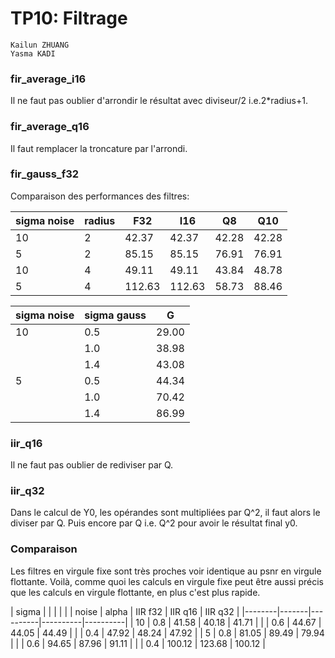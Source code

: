 # TP10: Filtrage

```
Kailun ZHUANG
Yasma KADI
```
### fir_average_i16

Il ne faut pas oublier d'arrondir le résultat avec diviseur/2 i.e.2\*radius+1.

### fir_average_q16

Il faut remplacer la troncature par l'arrondi.

### fir_gauss_f32

Comparaison des performances des filtres:

| sigma noise | radius | F32    | I16    | Q8    | Q10   |
|-------------|--------|--------|--------|-------|-------|
| 10          | 2      | 42.37  | 42.37  | 42.28 | 42.28 |
| 5           | 2      | 85.15  | 85.15  | 76.91 | 76.91 |
| 10          | 4      | 49.11  | 49.11  | 43.84 | 48.78 |
| 5           | 4      | 112.63 | 112.63 | 58.73 | 88.46 |



| sigma noise | sigma gauss | G     |
|-------------|-------------|-------|
| 10          | 0.5         | 29.00 |
|             | 1.0         | 38.98 |
|             | 1.4         | 43.08 |
| 5           | 0.5         | 44.34 |
|             | 1.0         | 70.42 |
|             | 1.4         | 86.99 |

### iir_q16

Il ne faut pas oublier de rediviser par Q.

### iir_q32

Dans le calcul de Y0, les opérandes sont multipliées par Q^2, il faut alors le diviser par Q. Puis encore par Q i.e. Q^2 pour avoir le résultat final y0.

### Comparaison

Les filtres en virgule fixe sont très proches voir identique au psnr en virgule flottante. Voilà, comme quoi les calculs en virgule fixe peut être aussi précis que les calculs en virgule flottante, en plus c'est plus rapide.

| sigma  |       |          |          |          |
| noise  | alpha |  IIR f32 |  IIR q16 |  IIR q32 |
|--------|-------|----------|----------|----------|
| 10     | 0.8   | 41.58    | 40.18    | 41.71    |
|        | 0.6   | 44.67    | 44.05    | 44.49    |
|        | 0.4   | 47.92    | 48.24    | 47.92    |
| 5      | 0.8   | 81.05    | 89.49    | 79.94    |
|        | 0.6   | 94.65    | 87.96    | 91.11    |
|        | 0.4   | 100.12   | 123.68   | 100.12   |